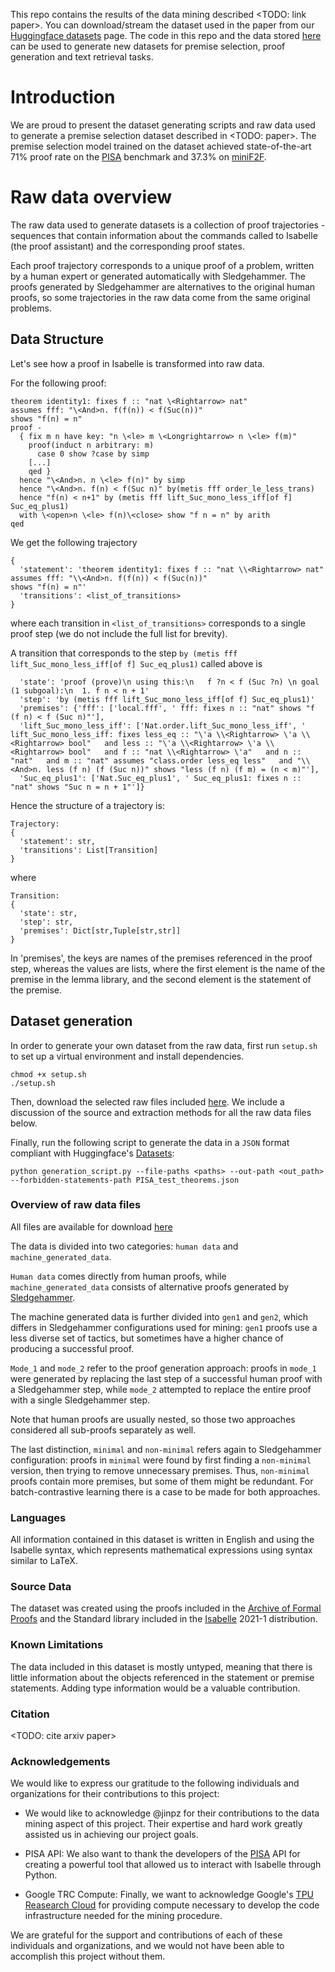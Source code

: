 This repo contains the results of the data mining described <TODO: link paper>. You can download/stream the dataset used in the paper from our [Huggingface datasets](https://huggingface.co/datasets/Simontwice/premise_selection_in_isabelle) page. The code in this repo and the data stored [here](https://huggingface.co/datasets/Simontwice/premise_selection_in_isabelle/tree/main) can be used to generate new datasets for premise selection, proof generation and text retrieval tasks.

# Introduction

We are proud to present the dataset generating scripts and raw data used to generate a premise selection dataset described in <TODO: paper>. The premise selection model trained on the dataset achieved state-of-the-art 71% proof rate on the [PISA](http://aitp-conference.org/2021/abstract/paper_17.pdf) benchmark and 37.3% on [miniF2F](https://github.com/openai/miniF2F).

# Raw data overview

The raw data used to generate datasets is a collection of proof trajectories - sequences that contain information about the commands called to Isabelle (the proof assistant) and the corresponding proof states.

Each proof trajectory corresponds to a unique proof of a problem, written by a human expert or generated automatically with Sledgehammer. The proofs generated by Sledgehammer are alternatives to the original human proofs, so some trajectories in the raw data come from the same original problems.

## Data Structure

Let's see how a proof in Isabelle is transformed into raw data. 

For the following proof:
```
theorem identity1: fixes f :: "nat \<Rightarrow> nat"
assumes fff: "\<And>n. f(f(n)) < f(Suc(n))"
shows "f(n) = n"
proof -
  { fix m n have key: "n \<le> m \<Longrightarrow> n \<le> f(m)"
    proof(induct n arbitrary: m)
      case 0 show ?case by simp
    [...]
    qed }
  hence "\<And>n. n \<le> f(n)" by simp
  hence "\<And>n. f(n) < f(Suc n)" by(metis fff order_le_less_trans)
  hence "f(n) < n+1" by (metis fff lift_Suc_mono_less_iff[of f] Suc_eq_plus1)
  with \<open>n \<le> f(n)\<close> show "f n = n" by arith
qed
```
We get the following trajectory

```
{
  'statement': 'theorem identity1: fixes f :: "nat \\<Rightarrow> nat"
assumes fff: "\\<And>n. f(f(n)) < f(Suc(n))"
shows "f(n) = n"'
  'transitions': <list_of_transitions>
}
```
where each transition in `<list_of_transitions>` corresponds to a single proof step (we do not include the full list for brevity).

A transition that corresponds to the step `by (metis fff lift_Suc_mono_less_iff[of f] Suc_eq_plus1)` called above is
```
  'state': 'proof (prove)\n using this:\n   f ?n < f (Suc ?n) \n goal (1 subgoal):\n  1. f n < n + 1'
  'step': 'by (metis fff lift_Suc_mono_less_iff[of f] Suc_eq_plus1)'
  'premises': {'fff': ['local.fff', ' fff: fixes n :: "nat" shows "f (f n) < f (Suc n)"'], 
  'lift_Suc_mono_less_iff': ['Nat.order.lift_Suc_mono_less_iff', ' lift_Suc_mono_less_iff: fixes less_eq :: "\'a \\<Rightarrow> \'a \\<Rightarrow> bool"   and less :: "\'a \\<Rightarrow> \'a \\<Rightarrow> bool"   and f :: "nat \\<Rightarrow> \'a"   and n :: "nat"   and m :: "nat" assumes "class.order less_eq less"   and "\\<And>n. less (f n) (f (Suc n))" shows "less (f n) (f m) = (n < m)"'],
  'Suc_eq_plus1': ['Nat.Suc_eq_plus1', ' Suc_eq_plus1: fixes n :: "nat" shows "Suc n = n + 1"']}
```
Hence the structure of a trajectory is:
```
Trajectory:
{
  'statement': str,
  'transitions': List[Transition]
}
```
where
```
Transition: 
{
  'state': str,
  'step': str,
  'premises': Dict[str,Tuple[str,str]]
}
```
In 'premises', the keys are names of the premises referenced in the proof step, whereas the values are lists, where the first element is the name of the premise in the lemma library, and the second element is the statement of the premise.

## Dataset generation

In order to generate your own dataset from the raw data, first run `setup.sh` to set up a virtual environment and install dependencies.
```
chmod +x setup.sh
./setup.sh
```

Then, download the selected raw files included [here](https://huggingface.co/datasets/Simontwice/premise_selection_in_isabelle/tree/main). We include a discussion of the source and extraction methods for all the raw data files below.

Finally, run the following script to generate the data in a `JSON` format compliant with Huggingface's [Datasets](https://huggingface.co/docs/datasets/index):
```
python generation_script.py --file-paths <paths> --out-path <out_path> --forbidden-statements-path PISA_test_theorems.json
```

### Overview of raw data files
All files are available for download [here](https://huggingface.co/datasets/Simontwice/premise_selection_in_isabelle/tree/main)

The data is divided into two categories: `human data` and `machine_generated_data`.

`Human data` comes directly from human proofs, while `machine_generated_data` consists of alternative proofs generated by [Sledgehammer](https://isabelle.in.tum.de/website-Isabelle2009-1/sledgehammer.html).

The machine generated data is further divided into `gen1` and `gen2`, which differs in Sledgehammer configurations used for mining: `gen1` proofs use a less diverse set of tactics, but sometimes have a higher chance of producing a successful proof.

`Mode_1` and `mode_2` refer to the proof generation approach: proofs in `mode_1` were generated by replacing the last step of a successful human proof with a Sledgehammer step, while `mode_2` attempted to replace the entire proof with a single Sledgehammer step.

Note that human proofs are usually nested, so those two approaches considered all sub-proofs separately as well.

The last distinction, `minimal` and `non-minimal` refers again to Sledgehammer configuration: proofs in `minimal` were found by first finding a `non-minimal` version, then trying to remove unnecessary premises. Thus, `non-minimal` proofs contain more premises, but some of them might be redundant. For batch-contrastive learning there is a case to be made for both approaches.
### Languages

All information contained in this dataset is written in English and using the Isabelle syntax, which represents mathematical expressions using syntax similar to LaTeX.

### Source Data
The dataset was created using the proofs included in the [Archive of Formal Proofs](https://www.isa-afp.org/) and the Standard library included in the [Isabelle](https://isabelle.in.tum.de/) 2021-1 distribution.

### Known Limitations

The data included in this dataset is mostly untyped, meaning that there is little information about the objects referenced in the statement or premise statements. Adding type information would be a valuable contribution.

### Citation
<TODO: cite arxiv paper>

### Acknowledgements
We would like to express our gratitude to the following individuals and organizations for their contributions to this project:

* We would like to acknowledge @jinpz for their contributions to the data mining aspect of this project. Their expertise and hard work greatly assisted us in achieving our project goals.

* PISA API: We also want to thank the developers of the [PISA](https://github.com/albertqjiang/Portal-to-ISAbelle) API for creating a powerful tool that allowed us to interact with Isabelle through Python.

* Google TRC Compute: Finally, we want to acknowledge Google's [TPU Reasearch Cloud](https://sites.research.google/trc/about/) for providing compute necessary to develop the code infrastructure needed for the mining procedure.

We are grateful for the support and contributions of each of these individuals and organizations, and we would not have been able to accomplish this project without them.
